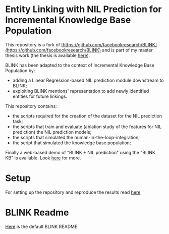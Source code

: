 # Entity Linking with NIL Prediction for Incremental Knowledge Base Population
This repository is a fork of
[https://github.com/facebookresearch/BLINK](https://github.com/facebookresearch/BLINK)
and is part of my master thesis work (the thesis is available
[here](https://gitlab.com/rpo254/master-thesis)).

BLINK has been adapted to the context of Incremental Knowledge Base Population
by:
- adding a Linear Regression-based NIL prediction module downstream to BLINK;
- exploiting BLINK mentions' representation to add newly identified entities for future linkings.

This repository contains:
- the scripts required for the creation of the dataset for the NIL prediction task;
- the scripts that train and evaluate (ablation study of the features for NIL prediction) the NIL prediction models;
- the scripts that simulated the human-in-the-loop-integration;
- the script that simulated the knowledge base population;

Finally a web-based demo of "BLINK + NIL prediction" using the "BLINK KB" is available. Look [here](demo.md) for more.

# Setup
For setting up the repository and reproduce the results read [here](setup.md)

# BLINK Readme
[Here](BLINK_README.md) is the default BLINK README.